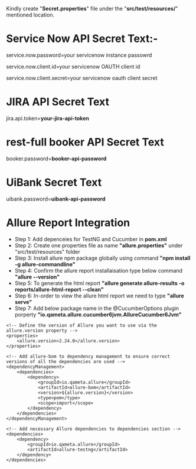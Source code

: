 Kindly create "**Secret.properties**" file under the "**src/test/resources/**" mentioned location.

# Service Now API Secret Text:-
service.now.password=your servicenow instance passowrd

service.now.client.id=your servicenow OAUTH client id

service.now.client.secret=your servicenow oauth client secret

# JIRA API Secret Text
jira.api.token=**your-jira-api-token**

# rest-full booker API Secret Text
booker.password=**booker-api-password**

# UiBank Secret Text
uibank.password=**uibank-api-password**

# Allure Report Integration
- Step 1: Add depenceies for TestNG and Cucumber in **pom.xml**
- Step 2: Create one properties file as name **"allure.properties"** under "src/test/resources" folder
- Step 3: Install allure npm package globally using command **"npm install -g allure-commandline"**
- Step 4: Confirm the allure report installaisation type below command **"allure --version"**
- Step 5: To generate the html report **"allure generate allure-results -o reports/allure-html-report --clean"**
- Step 6: In-order to view the allure html report we need to type **"allure serve"**
- Step 7: Add below package name in the @CucumberOptions plugin porperty **"io.qameta.allure.cucumber6jvm.AllureCucumber6Jvm"**

```
<!-- Define the version of Allure you want to use via the allure.version property -->
<properties>
    <allure.version>2.24.0</allure.version>
</properties>

<!-- Add allure-bom to dependency management to ensure correct versions of all the dependencies are used -->
<dependencyManagement>
    <dependencies>
        <dependency>
            <groupId>io.qameta.allure</groupId>
            <artifactId>allure-bom</artifactId>
            <version>${allure.version}</version>
            <type>pom</type>
            <scope>import</scope>
        </dependency>
    </dependencies>
</dependencyManagement>

<!-- Add necessary Allure dependencies to dependencies section -->
<dependencies>
    <dependency>
        <groupId>io.qameta.allure</groupId>
        <artifactId>allure-testng</artifactId>        
    </dependency>
</dependencies>
```
